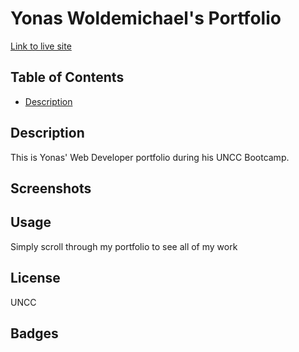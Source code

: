 # Yonas Woldemichael's Portfolio
[Link to live site](https://ybyonas1.github.io/portfolio_yw/)

## Table of Contents
 - [Description](#Description)

## Description
This is Yonas' Web Developer portfolio during his UNCC Bootcamp.

## Screenshots

## Usage
Simply scroll through my portfolio to see all of my work

## License
UNCC

## Badges

